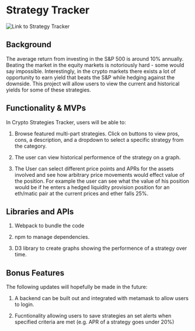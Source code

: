# Strategy Tracker

![Link to Strategy Tracker](https://ypeikes18.github.io/Crypto-Strategy-Tracker/)

## Background

The average return from investing in the S&P 500 is around 10% annually. Beating the market in the 
equity markets is notoriously hard - some would say impossible. Interestingly, in the crypto markets 
there exists a lot of opportunity to earn yield that beats the S&P while hedging against the downside. 
This project will allow users to view the current and historical yields for some of these strategies. 



## Functionality & MVPs

In Crypto Strategies Tracker, users will be able to:

1) Browse featured multi-part strategies. Click on buttons to view pros, cons, a description, and a dropdown to select a specific strategy from the category.


2) The user can view historical performence of the strategy on a graph. 

3) The User can select different price points and APRs for the assets involved and see how 
arbitrary price movements would effect value of the position. For example the user can see what the value of his position 
would be if he enters a hedged liquidity provision position for an eth/matic pair at the current prices and ether falls 25%.


## Libraries and APIs

1) Webpack to bundle the code

2) npm to manage dependencies.

3) D3 library to create graphs showing the performence of a strategy over time.


## Bonus Features

The following updates will hopefully be made in the future:

1) A backend can be built out and integrated with metamask to allow users to login.

2) Fucntionality allowing users to save strategies an set alerts when specified criteria are met 
(e.g. APR of a strategy goes under 20%)





